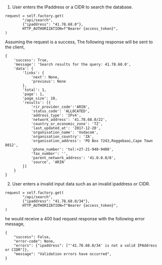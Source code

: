 1. User enters the IPaddress or a CIDR to search the database.

```
request = self.factory.get(
        "/api/search",
        {"ipaddress": "41.78.68.0"},
        HTTP_AUTHORIZATION=f"Bearer {access_token}",
)
```
Assuming the request is a success, The following response will be sent to the client,

```
{
    'success': True,
    'message': 'Search results for the query: 41.78.68.0',
    'data': {
        'links': {
            'next': None,
            'previous': None
        },
        'total': 1,
        'page': 1, 
        'page_size': 10,
        'results': [{
            'rir_provider_code':'ARIN',
            'status_code': 'ALLOCATED',
            'address_type': 'IPv4',
            'network_address': '41.78.68.0/22',
            'country_or_economic_zone': 'TZ',
            'last_updated_at': '2017-12-20',
            'organisation_name': 'Vodacom',
            'organisation_country': 'ZA',
            'organisation_address': 'PO Box 7243,Roggebaai,Cape Town 8012',
            'phone_number': 'tel:+27-21-940-9400',
            'fax_number': '',
            'parent_network_address': '41.0.0.0/8',
            'source', 'ARIN'
        }]
    }
}
```
2. User enters a invalid input data such as an invalid ipaddress or CIDR.

```
request = self.factory.get(
        "/api/search",
        {"ipaddress": "41.78.68.0/34"},
        HTTP_AUTHORIZATION=f"Bearer {access_token}",
)
```

he would receive a 400 bad request response with the following error message,

```
{
    "success": False,
    "error-code": None,
    "errors": {"ipaddress": ["'41.78.68.0/34' is not a valid IPAddress or CIDR"]},
    "message": "Validation errors have occurred",
}
```